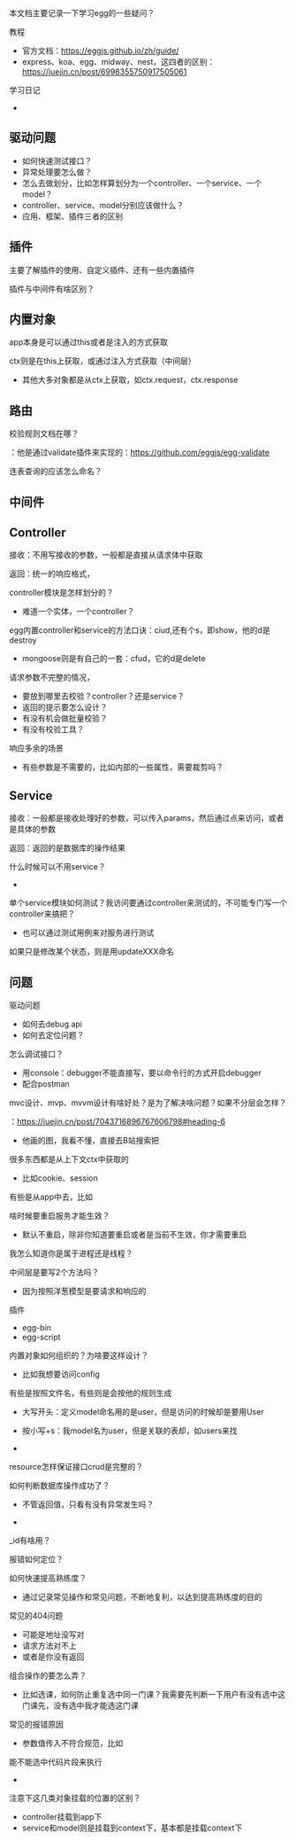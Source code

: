 本文档主要记录一下学习egg的一些疑问？

教程

- 官方文档：https://eggjs.github.io/zh/guide/
- express、koa、egg、midway、nest，这四者的区别：https://juejin.cn/post/6998355750917505061



学习日记

- 

## 驱动问题

- 如何快速测试接口？
- 异常处理要怎么做？
- 怎么去做划分，比如怎样算划分为一个controller、一个service、一个model？
- controller、service、model分别应该做什么？
- 应用、框架、插件三者的区别



## 插件

主要了解插件的使用、自定义插件、还有一些内置插件

插件与中间件有啥区别？



## 内置对象

app本身是可以通过this或者是注入的方式获取

ctx则是在this上获取，或通过注入方式获取（中间层）

- 其他大多对象都是从ctx上获取，如ctx.request，ctx.response



## 路由

校验规则文档在哪？

：他是通过validate插件来实现的：https://github.com/eggjs/egg-validate

连表查询的应该怎么命名？



## 中间件



## Controller

接收：不用写接收的参数，一般都是直接从请求体中获取

返回：统一的响应格式，

controller模块是怎样划分的？

- 难道一个实体，一个controller？

egg内置controller和service的方法口诀：ciud,还有个s，即show，他的d是destroy

- mongoose则是有自己的一套：cfud，它的d是delete

请求参数不完整的情况，

- 要放到哪里去校验？controller？还是service？
- 返回的提示要怎么设计？
- 有没有机会做批量校验？
- 有没有校验工具？

响应多余的场景

- 有些参数是不需要的，比如内部的一些属性，需要裁剪吗？



## Service

接收：一般都是接收处理好的参数，可以传入params，然后通过点来访问，或者是具体的参数

返回：返回的是数据库的操作结果

什么时候可以不用service？

- 

单个service模块如何测试？我访问要通过controller来测试的，不可能专门写一个controller来搞把？

- 也可以通过测试用例来对服务进行测试

如果只是修改某个状态，则是用updateXXX命名



## 问题

驱动问题

- 如何去debug api
- 如何去定位问题？



怎么调试接口？

- 用console：debugger不能直接写，要以命令行的方式开启debugger
- 配合postman



mvc设计、mvp、mvvm设计有啥好处？是为了解决啥问题？如果不分层会怎样？

：https://juejin.cn/post/7043716896767606798#heading-6

- 他画的图，我看不懂，直接去B站搜索把

很多东西都是从上下文ctx中获取的

- 比如cookie、session

有些是从app中去，比如



啥时候要重启服务才能生效？

- 默认不重启，除非你知道要重启或者是当前不生效，你才需要重启

我怎么知道你是属于进程还是线程？

中间层是要写2个方法吗？

- 因为按照洋葱模型是要请求和响应的

插件

- egg-bin
- egg-script

内置对象如何组织的？为啥要这样设计？

- 比如我想要访问config

有些是按照文件名，有些则是会按他的规则生成

- 大写开头：定义model命名用的是user，但是访问的时候却是要用User
- 按小写+s：我model名为user，但是关联的表却，如users来找

- 



resource怎样保证接口crud是完整的？

 如何判断数据库操作成功了？

- 不管返回值，只看有没有异常发生吗？

- 



_id有啥用？

报错如何定位？

如何快速提高熟练度？

- 通过记录常见操作和常见问题，不断地复利，以达到提高熟练度的目的



常见的404问题

- 可能是地址没写对
- 请求方法对不上
- 或者是你没有返回

组合操作的要怎么弄？

- 比如选课，如何防止重复选中同一门课？我需要先判断一下用户有没有选中这门课先，没有选中我才能选这门课

常见的报错原因

- 参数值传入不符合规范，比如



能不能选中代码片段来执行

- 

注意下这几类对象挂载的位置的区别？

- controller挂载到app下
- service和model则是挂载到context下，基本都是挂载context下


